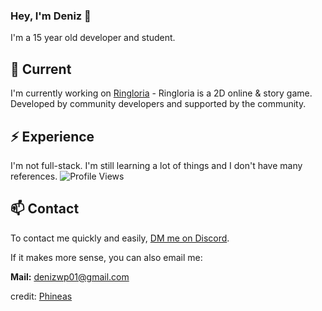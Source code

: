 ### Hey, I'm Deniz 👋

I'm a 15 year old developer and student.

## 🔭 Current

I'm currently working on [Ringloria](https://discord.gg/s65AQM9f5z) - Ringloria is a 2D online & story game. Developed by community developers and supported by the community.

## ⚡️ Experience

I'm not full-stack. I'm still learning a lot of things and I don't have many references.
![Profile Views](https://komarev.com/ghpvc/?username=denizwp)

## 📫 Contact

To contact me quickly and easily, [DM me on Discord](https://discord.com/users/773141540944084994).

If it makes more sense, you can also email me:

**Mail:** denizwp01@gmail.com

credit: [Phineas](https://github.com/Phineas/)

